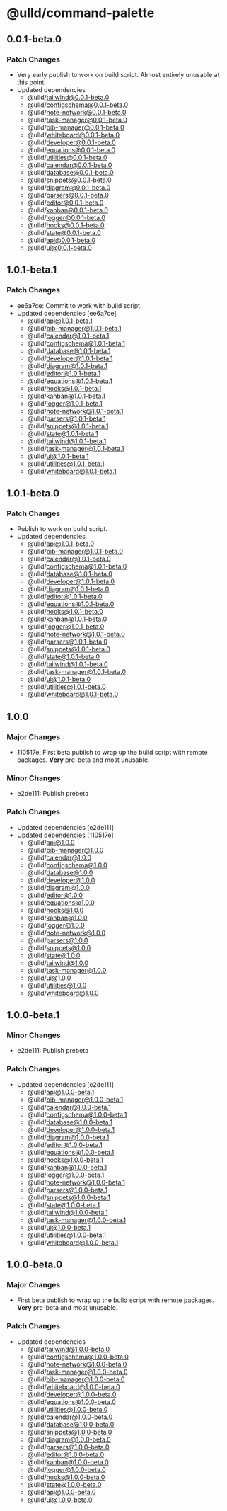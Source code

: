 # @ulld/command-palette

## 0.0.1-beta.0

### Patch Changes

- Very early publish to work on build script. Almost entirely unusable at this point.
- Updated dependencies
  - @ulld/tailwind@0.0.1-beta.0
  - @ulld/configschema@0.0.1-beta.0
  - @ulld/note-network@0.0.1-beta.0
  - @ulld/task-manager@0.0.1-beta.0
  - @ulld/bib-manager@0.0.1-beta.0
  - @ulld/whiteboard@0.0.1-beta.0
  - @ulld/developer@0.0.1-beta.0
  - @ulld/equations@0.0.1-beta.0
  - @ulld/utilities@0.0.1-beta.0
  - @ulld/calendar@0.0.1-beta.0
  - @ulld/database@0.0.1-beta.0
  - @ulld/snippets@0.0.1-beta.0
  - @ulld/diagram@0.0.1-beta.0
  - @ulld/parsers@0.0.1-beta.0
  - @ulld/editor@0.0.1-beta.0
  - @ulld/kanban@0.0.1-beta.0
  - @ulld/logger@0.0.1-beta.0
  - @ulld/hooks@0.0.1-beta.0
  - @ulld/state@0.0.1-beta.0
  - @ulld/api@0.0.1-beta.0
  - @ulld/ui@0.0.1-beta.0

## 1.0.1-beta.1

### Patch Changes

- ee6a7ce: Commit to work with build script.
- Updated dependencies [ee6a7ce]
  - @ulld/api@1.0.1-beta.1
  - @ulld/bib-manager@1.0.1-beta.1
  - @ulld/calendar@1.0.1-beta.1
  - @ulld/configschema@1.0.1-beta.1
  - @ulld/database@1.0.1-beta.1
  - @ulld/developer@1.0.1-beta.1
  - @ulld/diagram@1.0.1-beta.1
  - @ulld/editor@1.0.1-beta.1
  - @ulld/equations@1.0.1-beta.1
  - @ulld/hooks@1.0.1-beta.1
  - @ulld/kanban@1.0.1-beta.1
  - @ulld/logger@1.0.1-beta.1
  - @ulld/note-network@1.0.1-beta.1
  - @ulld/parsers@1.0.1-beta.1
  - @ulld/snippets@1.0.1-beta.1
  - @ulld/state@1.0.1-beta.1
  - @ulld/tailwind@1.0.1-beta.1
  - @ulld/task-manager@1.0.1-beta.1
  - @ulld/ui@1.0.1-beta.1
  - @ulld/utilities@1.0.1-beta.1
  - @ulld/whiteboard@1.0.1-beta.1

## 1.0.1-beta.0

### Patch Changes

- Publish to work on build script.
- Updated dependencies
  - @ulld/api@1.0.1-beta.0
  - @ulld/bib-manager@1.0.1-beta.0
  - @ulld/calendar@1.0.1-beta.0
  - @ulld/configschema@1.0.1-beta.0
  - @ulld/database@1.0.1-beta.0
  - @ulld/developer@1.0.1-beta.0
  - @ulld/diagram@1.0.1-beta.0
  - @ulld/editor@1.0.1-beta.0
  - @ulld/equations@1.0.1-beta.0
  - @ulld/hooks@1.0.1-beta.0
  - @ulld/kanban@1.0.1-beta.0
  - @ulld/logger@1.0.1-beta.0
  - @ulld/note-network@1.0.1-beta.0
  - @ulld/parsers@1.0.1-beta.0
  - @ulld/snippets@1.0.1-beta.0
  - @ulld/state@1.0.1-beta.0
  - @ulld/tailwind@1.0.1-beta.0
  - @ulld/task-manager@1.0.1-beta.0
  - @ulld/ui@1.0.1-beta.0
  - @ulld/utilities@1.0.1-beta.0
  - @ulld/whiteboard@1.0.1-beta.0

## 1.0.0

### Major Changes

- 110517e: First beta publish to wrap up the build script with remote packages. **Very** pre-beta and most unusable.

### Minor Changes

- e2de111: Publish prebeta

### Patch Changes

- Updated dependencies [e2de111]
- Updated dependencies [110517e]
  - @ulld/api@1.0.0
  - @ulld/bib-manager@1.0.0
  - @ulld/calendar@1.0.0
  - @ulld/configschema@1.0.0
  - @ulld/database@1.0.0
  - @ulld/developer@1.0.0
  - @ulld/diagram@1.0.0
  - @ulld/editor@1.0.0
  - @ulld/equations@1.0.0
  - @ulld/hooks@1.0.0
  - @ulld/kanban@1.0.0
  - @ulld/logger@1.0.0
  - @ulld/note-network@1.0.0
  - @ulld/parsers@1.0.0
  - @ulld/snippets@1.0.0
  - @ulld/state@1.0.0
  - @ulld/tailwind@1.0.0
  - @ulld/task-manager@1.0.0
  - @ulld/ui@1.0.0
  - @ulld/utilities@1.0.0
  - @ulld/whiteboard@1.0.0

## 1.0.0-beta.1

### Minor Changes

- e2de111: Publish prebeta

### Patch Changes

- Updated dependencies [e2de111]
  - @ulld/api@1.0.0-beta.1
  - @ulld/bib-manager@1.0.0-beta.1
  - @ulld/calendar@1.0.0-beta.1
  - @ulld/configschema@1.0.0-beta.1
  - @ulld/database@1.0.0-beta.1
  - @ulld/developer@1.0.0-beta.1
  - @ulld/diagram@1.0.0-beta.1
  - @ulld/editor@1.0.0-beta.1
  - @ulld/equations@1.0.0-beta.1
  - @ulld/hooks@1.0.0-beta.1
  - @ulld/kanban@1.0.0-beta.1
  - @ulld/logger@1.0.0-beta.1
  - @ulld/note-network@1.0.0-beta.1
  - @ulld/parsers@1.0.0-beta.1
  - @ulld/snippets@1.0.0-beta.1
  - @ulld/state@1.0.0-beta.1
  - @ulld/tailwind@1.0.0-beta.1
  - @ulld/task-manager@1.0.0-beta.1
  - @ulld/ui@1.0.0-beta.1
  - @ulld/utilities@1.0.0-beta.1
  - @ulld/whiteboard@1.0.0-beta.1

## 1.0.0-beta.0

### Major Changes

- First beta publish to wrap up the build script with remote packages. **Very** pre-beta and most unusable.

### Patch Changes

- Updated dependencies
  - @ulld/tailwind@1.0.0-beta.0
  - @ulld/configschema@1.0.0-beta.0
  - @ulld/note-network@1.0.0-beta.0
  - @ulld/task-manager@1.0.0-beta.0
  - @ulld/bib-manager@1.0.0-beta.0
  - @ulld/whiteboard@1.0.0-beta.0
  - @ulld/developer@1.0.0-beta.0
  - @ulld/equations@1.0.0-beta.0
  - @ulld/utilities@1.0.0-beta.0
  - @ulld/calendar@1.0.0-beta.0
  - @ulld/database@1.0.0-beta.0
  - @ulld/snippets@1.0.0-beta.0
  - @ulld/diagram@1.0.0-beta.0
  - @ulld/parsers@1.0.0-beta.0
  - @ulld/editor@1.0.0-beta.0
  - @ulld/kanban@1.0.0-beta.0
  - @ulld/logger@1.0.0-beta.0
  - @ulld/hooks@1.0.0-beta.0
  - @ulld/state@1.0.0-beta.0
  - @ulld/api@1.0.0-beta.0
  - @ulld/ui@1.0.0-beta.0
